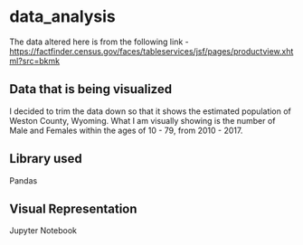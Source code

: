 # data_analysis
The data altered here is from the following link - https://factfinder.census.gov/faces/tableservices/jsf/pages/productview.xhtml?src=bkmk

## Data that is being visualized
I decided to trim the data down so that it shows the estimated population of Weston County, Wyoming. What I am visually showing is the number of Male and Females within the ages of 10 - 79, from 2010 - 2017. 

## Library used
Pandas

## Visual Representation
Jupyter Notebook 

